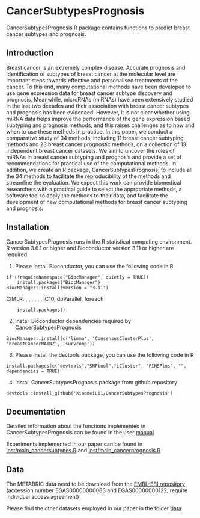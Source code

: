# CancerSubtypesPrognosis
CancerSubtypesPrognosis R package contains functions to predict breast cancer subtypes and prognosis.

## Introduction

Breast cancer is an extremely complex disease. Accurate prognosis and identification of subtypes of breast cancer at the molecular level are important steps towards effective and personalised treatments of the cancer. To this end, many computational methods have been developed to use gene expression data for breast cancer subtype discovery and prognosis. Meanwhile, microRNAs (miRNAs) have been extensively studied in the last two decades and their association with breast cancer subtypes and prognosis has been evidenced. However, it is not clear whether using miRNA data helps improve the performance of the gene expression based subtyping and prognosis methods, and this raises challenges as to how and when to use these methods in practice. In this paper, we conduct a comparative study of 34 methods, including 11 breast cancer subtyping methods and 23 breast cancer prognostic methods, on a collection of 13 independent breast cancer datasets. We aim to uncover the roles of miRNAs in breast cancer subtyping and prognosis and provide a set of recommendations for practical use of the computational methods. In addition, we create an R package, CancerSubtypesPrognosis, to include all the 34 methods to facilitate the reproducibility of the methods and streamline the evaluation. We expect this work can provide biomedical researchers with a practical guide to select the appropriate methods,  a software tool to apply the methods to their data, and facilitate the development of new computational methods for breast cancer subtyping and prognosis.

## Installation
CancerSubtypesPrognosis runs in the R statistical computing environment. R version 3.6.1 or higher and Bioconductor version 3.11 or higher are required.
1. Please Install Bioconductor, you can use the following code in R

```
if (!requireNamespace("BiocManager", quietly = TRUE))
    install.packages("BiocManager")
BiocManager::install(version = "3.11")
```
 CIMLR,
        , , , , , , iC10, doParallel, foreach
        
        install.packages()

2. Install Bioconductor dependencies required by CancerSubtypesPrognosis

```
BiocManager::install(c('limma', 'ConsensusClusterPlus', 'breastCancerMAINZ', 'survcomp'))
```

3. Please Install the devtools package, you can use the following code in R

```
install.packages(c("devtools","SNFtool","iCluster", "PINSPlus", "", dependencies = TRUE)
```

4. Install CancerSubtypesPrognosis package from github repository

```
devtools::install_github('XiaomeiLi1/CancerSubtypesPrognosis')
```

## Documentation
Detailed information about the functions implemented in CancerSubtypesPrognosis can be found in the user [manual](https://github.com/XiaomeiLi1/CancerSubtypesPrognosis/blob/master/CancerSubtypesPrognosis_1.0.0.pdf)

Experiments implemented in our paper can be found in [inst/main_cancersubtypes.R](https://github.com/XiaomeiLi1/CancerSubtypesPrognosis/blob/master/inst/main_cancersubtypes.R) and [inst/main_cancerprognosis.R](https://github.com/XiaomeiLi1/CancerSubtypesPrognosis/blob/master/inst/main_cancerprognosis.R)

## Data
The METABRIC data need to be download from the [EMBL-EBI repository](https://www.ebi.ac.uk/ega/) (accession number EGAS00000000083 and EGAS00000000122, require individual access agreement)

Please find the other datasets employed in our paper in the folder [data](https://github.com/XiaomeiLi1/CancerSubtypesPrognosis/tree/master/data)
